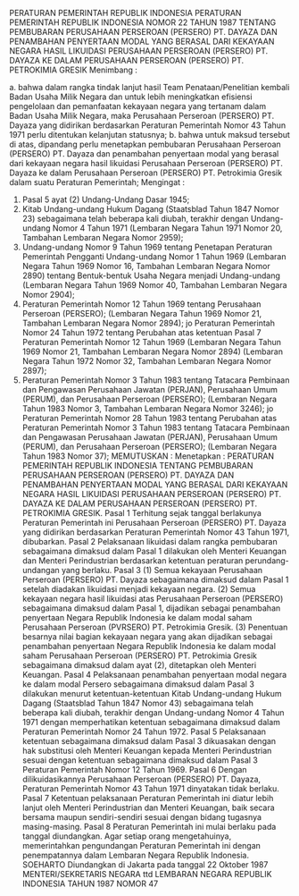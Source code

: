  PERATURAN PEMERINTAH REPUBLIK INDONESIA PERATURAN PEMERINTAH REPUBLIK INDONESIA NOMOR 22 TAHUN 1987 TENTANG PEMBUBARAN PERUSAHAAN PERSEROAN (PERSERO) PT. DAYAZA DAN PENAMBAHAN PENYERTAAN MODAL YANG BERASAL DARI KEKAYAAN NEGARA HASIL LIKUIDASI PERUSAHAAN PERSEROAN (PERSERO) PT. DAYAZA KE DALAM PERUSAHAAN PERSEROAN (PERSERO) PT. PETROKIMIA GRESIK
Menimbang :

a. bahwa dalam rangka tindak lanjut hasil Team Penataan/Penelitian kembali Badan Usaha Milik Negara dan untuk lebih meningkatkan efisiensi pengelolaan dan pemanfaatan kekayaan negara yang tertanam dalam Badan Usaha Milik Negara, maka Perusahaan Perseroan (PERSERO) PT. Dayaza yang didirikan berdasarkan Peraturan Pemerintah Nomor 43 Tahun 1971 perlu ditentukan kelanjutan statusnya;
b. bahwa untuk maksud tersebut di atas, dipandang perlu menetapkan pembubaran Perusahaan Perseroan (PERSERO) PT. Dayaza dan penambahan penyertaan modal yang berasal dari kekayaan negara hasil likuidasi Perusahaan Perseroan (PERSERO) PT. Dayaza ke dalam Perusahaan Perseroan (PERSERO) PT. Petrokimia Gresik dalam suatu Peraturan Pemerintah;
Mengingat :

1. Pasal 5 ayat (2) Undang-Undang Dasar 1945;
2. Kitab Undang-undang Hukum Dagang (Staatsblad Tahun 1847 Nomor 23) sebagaimana telah beberapa kali diubah, terakhir dengan Undang-undang Nomor 4 Tahun 1971 (Lembaran Negara Tahun 1971 Nomor 20, Tambahan Lembaran Negara Nomor 2959);
3. Undang-undang Nomor 9 Tahun 1969 tentang Penetapan Peraturan Pemerintah Pengganti Undang-undang Nomor 1 Tahun 1969 (Lembaran Negara Tahun 1969 Nomor 16, Tambahan Lembaran Negara Nomor 2890) tentang Bentuk-bentuk Usaha Negara menjadi Undang-undang (Lembaran Negara Tahun 1969 Nomor 40, Tambahan Lembaran Negara Nomor 2904);
4. Peraturan Pemerintah Nomor 12 Tahun 1969 tentang Perusahaan Perseroan (PERSERO); (Lembaran Negara Tahun 1969 Nomor 21, Tambahan Lembaran Negara Nomor 2894); jo Peraturan Pemerintah Nomor 24 Tahun 1972 tentang Perubahan atas ketentuan Pasal 7 Peraturan Pemerintah Nomor 12 Tahun 1969 (Lembaran Negara Tahun 1969 Nomor 21, Tambahan Lembaran Negara Nomor 2894) (Lembaran Negara Tahun 1972 Nomor 32, Tambahan Lembaran Negara Nomor 2897);
5. Peraturan Pemerintah Nomor 3 Tahun 1983 tentang Tatacara Pembinaan dan Pengawasan Perusahaan Jawatan (PERJAN), Perusahaan Umum (PERUM), dan Perusahaan Perseroan (PERSERO); (Lembaran Negara Tahun 1983 Nomor 3, Tambahan Lembaran Negara Nomor 3246); jo Peraturan Pemerintah Nomor 28 Tahun 1983 tentang Perubahan atas Peraturan Pemerintah Nomor 3 Tahun 1983 tentang Tatacara Pembinaan dan Pengawasan Perusahaan Jawatan (PERJAN), Perusahaan Umum (PERUM), dan Perusahaan Perseroan (PERSERO); (Lembaran Negara Tahun 1983 Nomor 37);
MEMUTUSKAN :
 Menetapkan : PERATURAN PEMERINTAH REPUBLIK INDONESIA TENTANG PEMBUBARAN PERUSAHAAN PERSEROAN (PERSERO) PT. DAYAZA DAN PENAMBAHAN PENYERTAAN MODAL YANG BERASAL DARI KEKAYAAN NEGARA HASIL LIKUIDASI PERUSAHAAN PERSEROAN (PERSERO) PT. DAYAZA KE DALAM PERUSAHAAN PERSEROAN (PERSERO) PT. PETROKIMIA GRESIK.
Pasal 1
Terhitung sejak tanggal berlakunya Peraturan Pemerintah ini Perusahaan Perseroan (PERSERO) PT. Dayaza yang didirikan berdasarkan Peraturan Pemerintah Nomor 43 Tahun 1971, dibubarkan.
Pasal 2
Pelaksanaan likuidasi dalam rangka pembubaran sebagaimana dimaksud dalam Pasal 1 dilakukan oleh Menteri Keuangan dan Menteri Perindustrian berdasarkan ketentuan peraturan perundang-undangan yang berlaku.
Pasal 3
(1) Semua kekayaan Perusahaan Perseroan (PERSERO) PT. Dayaza sebagaimana dimaksud dalam Pasal 1 setelah diadakan likuidasi menjadi kekayaan negara.
(2) Semua kekayaan negara hasil likuidasi atas Perusahaan Perseroan (PERSERO) sebagaimana dimaksud dalam Pasal 1, dijadikan sebagai penambahan penyertaan Negara Republik Indonesia ke dalam modal saham Perusahaan Perseroan (PVRSERO) PT. Petrokimia Gresik.
(3) Penentuan besarnya nilai bagian kekayaan negara yang akan dijadikan sebagai penambahan penyertaan Negara Republik Indonesia ke dalam modal saham Perusahaan Perseroan (PERSERO) PT. Petrokimia Gresik sebagaimana dimaksud dalam ayat (2), ditetapkan oleh Menteri Keuangan.
Pasal 4
Pelaksanaan penambahan penyertaan modal negara ke dalam modal Persero sebagaimana dimaksud dalam Pasal 3 dilakukan menurut ketentuan-ketentuan Kitab Undang-undang Hukum Dagang (Staatsblad Tahun 1847 Nomor 43) sebagaimana telah beberapa kali diubah, terakhir dengan Undang-undang Nomor 4 Tahun 1971 dengan memperhatikan ketentuan sebagaimana dimaksud dalam Peraturan Pemerintah Nomor 24 Tahun 1972.
Pasal 5
Pelaksanaan ketentuan sebagaimana dimaksud dalam Pasal 3 dikuasakan dengan hak substitusi oleh Menteri Keuangan kepada Menteri Perindustrian sesuai dengan ketentuan sebagaimana dimaksud dalam Pasal 3 Peraturan Pemerintah Nomor 12 Tahun 1969.
Pasal 6
Dengan dilikuidasikannya Perusahaan Perseroan (PERSERO) PT. Dayaza, Peraturan Pemerintah Nomor 43 Tahun 1971 dinyatakan tidak berlaku.
Pasal 7
Ketentuan pelaksanaan Peraturan Pemerintah ini diatur lebih lanjut oleh Menteri Perindustrian dan Menteri Keuangan, baik secara bersama maupun sendiri-sendiri sesuai dengan bidang tugasnya masing-masing.
Pasal 8
Peraturan Pemerintah ini mulai berlaku pada tanggal diundangkan. Agar setiap orang mengetahuinya, memerintahkan pengundangan Peraturan Pemerintah ini dengan penempatannya dalam Lembaran Negara Republik Indonesia. SOEHARTO Diundangkan di Jakarta pada tanggal 22 Oktober 1987 MENTERI/SEKRETARIS NEGARA ttd LEMBARAN NEGARA REPUBLIK INDONESIA TAHUN 1987 NOMOR 47